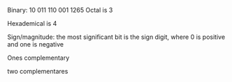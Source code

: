 Binary: 10 011 110 001
1265
Octal is 3 

Hexademical is 4

Sign/magnitude:
the most significant bit is the sign digit, where 0 is positive and one is negative

Ones complementary


two complementares
